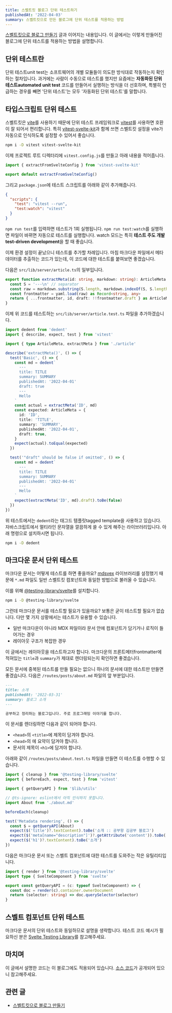 ```yaml
---
title: 스벨트킷 블로그 단위 테스트하기
publishedAt: '2022-04-03'
summary: 스벨트킷으로 만든 블로그에 단위 테스트를 적용하는 방법
---
```


[스벨트킷으로 블로그 만들기](/posts/sveltekit-blog) 글과 이어지는 내용입니다. 이 글에서는
이렇게 만들어진 블로그에 단위 테스트를 적용하는 방법을 설명합니다.

## 단위 테스트란

단위 테스트unit test는 소프트웨어의 개별 모듈들이 의도한 방식대로 작동하는지 확인하는
절차입니다. 과거에는 사람이 수동으로 테스트를 했지만 요즘에는 **자동화된 단위 테스트automated
unit test** 코드를 만들어서 실행하는 방식을 더 선호하며, 특별히 언급하는 경우를 빼면
'단위 테스트'는 모두 '자동화된 단위 테스트'를 말합니다.

## 타입스크립트 단위 테스트

스벨트킷은 [vite](https://vitejs.dev/)를 사용하기 때문에 단위 테스트 프레임워크로
[vitest](https://vitest.dev/)를 사용하면 호환이 잘 되어서 편리합니다. 특히
[vitest-svelte-kit](https://github.com/nickbreaton/vitest-svelte-kit)과 함께
쓰면 스벨트킷 설정을 vite가 자동으로 인식하도록 설정할 수 있어서 좋습니다.

```bash
npm i -D vitest vitest-svelte-kit
```

이제 프로젝트 루트 디렉터리에 `vitest.config.js`를 만들고 아래 내용을 적어줍니다.

```js
import { extractFromSvelteConfig } from 'vitest-svelte-kit'

export default extractFromSvelteConfig()
```

그리고 `package.json`에 테스트 스크립트를 아래와 같이 추가해줍니다.

```json
{
  "scripts": {
    "test": "vitest --run",
    "test:watch": "vitest"
  }
}
```

`npm run test`를 입력하면 테스트가 1회 실행됩니다. `npm run test:watch`를 실행하면
파일이 바뀌면 자동으로 테스트를 실행합니다. watch 모드는 특히
**테스트 주도 개발test-driven development**을 할 때 좋습니다.

이제 환경 설정이 끝났으니 테스트를 추가할 차례입니다. 마침 마크다운 파일에서 메타데이터를
추출하는 코드가 있는데, 이 코드에 대한 테스트를 붙여보면 좋겠습니다.

다음은 `src/lib/server/article.ts`의 일부입니다.

```typescript
export function extractMeta(id: string, markdown: string): ArticleMeta {
  const S = '---\n' // separator
  const raw = markdown.substring(S.length, markdown.indexOf(S, S.length)).trim()
  const frontmatter = yaml.load(raw) as Record<string, any>
  return { ...frontmatter, id, draft: !!frontmatter.draft } as ArticleMeta
}
```

이제 위 코드를 테스트하는 `src/lib/server/article.test.ts` 파일을 추가하겠습니다.

```typescript
import dedent from 'dedent'
import { describe, expect, test } from 'vitest'

import { type ArticleMeta, extractMeta } from './article'

describe('extractMeta()', () => {
  test('Basic', () => {
    const md = dedent`
      ---
      title: TITLE
      summary: SUMMARY
      publishedAt: '2022-04-01'
      draft: true
      ---
      Hello
    `
    const actual = extractMeta('ID', md)
    const expected: ArticleMeta = {
      id: 'ID',
      title: 'TITLE',
      summary: 'SUMMARY',
      publishedAt: '2022-04-01',
      draft: true,
    }
    expect(actual).toEqual(expected)
  })

  test('"draft" should be false if omitted', () => {
    const md = dedent`
      ---
      title: TITLE
      summary: SUMMARY
      publishedAt: '2022-04-01'
      ---
      Hello
    `
    expect(extractMeta('ID', md).draft).toBe(false)
  })
})
```

위 테스트에서는 `dedent`라는 태그드 템플릿tagged template을 사용하고 있습니다.
자바스크립트에서 멀티라인 문자열을 깔끔하게 쓸 수 있게 해주는 라이브러리입니다. 아래 명령으로
설치하시면 됩니다.

```bash
npm i -D dedent
```

## 마크다운 문서 단위 테스트

마크다운 문서는 어떻게 테스트를 하면 좋을까요? [mdsvex](https://mdsvex.pngwn.io/)
라이브러리를 설정했기 때문에 `*.md` 파일도 일반 스벨트킷 컴포넌트와 동일한 방법으로 불러올 수
있습니다.

이를 위해
[@testing-library/svelte](https://github.com/testing-library/svelte-testing-library)를
설치합니다.

```bash
npm i -D @testing-library/svelte
```

그런데 마크다운 문서를 테스트할 필요가 있을까요? 보통은 굳이 테스트할 필요가 없습니다. 다만 몇
가지 상황에서는 테스트가 유용할 수 있습니다.

- 일반 마크다운이 아니라 MDX 파일이라 문서 안에 컴포넌트가 담기거나 로직이 들어가는 경우
- 레이아웃 구조가 복잡한 경우

이 글에서는 레이아웃을 테스트하고자 합니다. 마크다운의 프론트메터frontmatter에 적혀있는
`title`과 `summary`가 제대로 렌더링되는지 확인하면 좋겠습니다.

모든 문서에 중복된 테스트를 만들 필요는 없으니 하나의 문서에 대한 테스트만 만들면 좋겠습니다.
다음은 `/routes/posts/about.md` 파일의 앞 부분입니다.

```markdown
---
title: 소개
publishedAt: '2022-03-31'
summary: 블로그 소개
---

공부하고 정리하는 블로그입니다. 주로 프로그래밍 이야기를 합니다.
```

이 문서를 렌더링하면 다음과 같이 되어야 합니다.

- `<head>`의 `<title>`에 제목이 담겨야 합니다.
- `<head>`의 <meta name="description">에 요약이 담겨야 합니다.
- 문서의 제목이 `<h1>`에 담겨야 합니다.

아래와 같이 `/routes/posts/about.test.ts` 파일을 만들면 이 테스트를 수행할 수 있습니다.

```typescript
import { cleanup } from '@testing-library/svelte'
import { beforeEach, expect, test } from 'vitest'

import { getQueryAPI } from '$lib/utils'

// @ts-ignore: eslint에서 아직 인식하지 못합니다.
import About from './about.md'

beforeEach(cleanup)

test('Metadata rendering', () => {
  const $ = getQueryAPI(About)
  expect($('title')?.textContent).toBe('소개 :: 공부왕 김공부 블로그')
  expect($('meta[name="description"]')?.getAttribute('content')).toBe('블로그 소개')
  expect($('h1')?.textContent).toBe('소개')
})
```

다음은 마크다운 문서 또는 스벨트 컴포넌트에 대한 테스트를 도와주는 작은 유틸리티입니다.

```typescript
import { render } from '@testing-library/svelte'
import type { SvelteComponent } from 'svelte'

export const getQueryAPI = (c: typeof SvelteComponent) => {
  const doc = render(c).container.ownerDocument
  return (selector: string) => doc.querySelector(selector)
}
```

## 스벨트 컴포넌트 단위 테스트

마크다운 문서의 단위 테스트와 동일하므로 설명을 생략합니다. 테스트 코드 예시가 필요하신 분은
[Svelte Testing Library](https://testing-library.com/docs/svelte-testing-library/intro/)를
참고해주세요.

## 마치며

이 글에서 설명한 코드는 이 블로그에도 적용되어 있습니다.
[소스 코드](https://github.com/gongbughim/blog)가 공개되어 있으니 참고해주세요.

## 관련 글

- [스벨트킷으로 블로그 만들기](/posts/sveltekit-blog)
